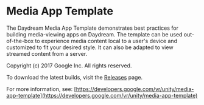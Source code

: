 # Media App Template

The Daydream Media App Template demonstrates best practices for building media-viewing apps on Daydream. The template can be used out-of-the-box to experience media content local to a user's device and customized to fit your desired style. It can also be adapted to view streamed content from a server.

Copyright (c) 2017 Google Inc. All rights reserved.

To download the latest builds, visit the [Releases](https://github.com/googlevr/media-app-template/releases) page.

For more information, see:
[https://developers.google.com/vr/unity/media-app-template](https://developers.google.com/vr/unity/media-app-template)
